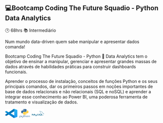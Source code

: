 ## 💻Bootcamp Coding The Future Squadio - Python Data Analytics

:clock2: 68hrs
:books: Intermediário

Num mundo data-driven quem sabe manipular e apresentar dados comanda!

Bootcamp Coding The Future Squadio - Python :snake: Data Analytics tem o objetivo de ensinar a manipular, gerenciar e apresentar grandes massas de dados através de habilidades práticas para construir dashboards funcionais.

Aprender o processo de instalação, conceitos de funções Python e os seus principais comandos, dar os primeiros passos em noções importantes de base de dados relacionais e não relacionais (SQL e noSQL) e aprender a integrar esse conhecimento ao Power BI, uma poderosa ferramenta de tratamento e visualização de dados.

<div>
  <img align="center" alt="vscode" height="30" width="40" src="https://raw.githubusercontent.com/devicons/devicon/master/icons/vscode/vscode-original.svg">
  <img align="center" alt="python" height="30" width="40" src="https://raw.githubusercontent.com/devicons/devicon/master/icons/python/python-original-wordmark.svg">
  <img align="center" alt="mysql" height="30" width="40" src="https://raw.githubusercontent.com/devicons/devicon/master/icons/mysql/mysql-plain-wordmark.svg">
</div>
